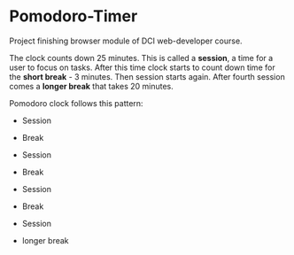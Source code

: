 # Pomodoro-Timer

Project finishing browser module of DCI web-developer course.

The clock counts down 25 minutes. This is called a **session**, a time for a user to focus on tasks.
After this time clock starts to count down time for the **short break** - 3 minutes. Then session starts again.
After fourth session comes a **longer break** that takes 20 minutes.

Pomodoro clock follows this pattern:

- Session

* Break

- Session

* Break

- Session

* Break

- Session

* longer break
